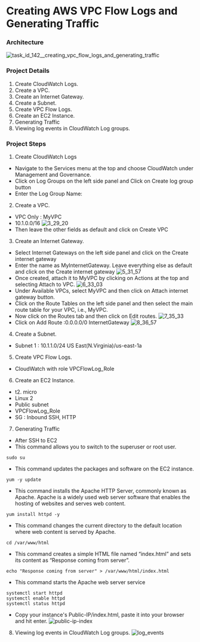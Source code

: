 # Creating AWS VPC Flow Logs and Generating Traffic
### Architecture
![task_id_142__creating_vpc_flow_logs_and_generating_traffic](https://github.com/user-attachments/assets/a77bc1d5-bdea-4760-988e-086df6e58f44)
### Project Details
1. Create CloudWatch Logs.
2. Create a VPC.
3. Create an Internet Gateway.
4. Create a Subnet.
5. Create VPC Flow Logs.
6. Create an EC2 Instance.
7. Generating Traffic
8. Viewing log events in CloudWatch Log groups.
### Project Steps
1. Create CloudWatch Logs
- Navigate to the Services menu at the top and choose CloudWatch under Management and Governance.
- Click on Log Groups on the left side panel and Click on Create log group button
- Enter the Log Group Name:
2. Create a VPC.
- VPC Only : MyVPC 
- 10.1.0.0/16
![3_29_20](https://github.com/user-attachments/assets/1bcfcaeb-d5ab-458b-bde3-33e960f50d24)
- Then leave the other fields as default and click on Create VPC
3. Create an Internet Gateway.
- Select Internet Gateways on the left side panel and click on the Create internet gateway  
- Enter the name as MyInternetGateway. Leave everything else as default and click on the Create internet gateway
![5_31_57](https://github.com/user-attachments/assets/9243fc00-3b71-42d3-8f9d-843ae682f439)
- Once created, attach it to MyVPC by clicking on Actions at the top and selecting Attach to VPC.
![6_33_03](https://github.com/user-attachments/assets/2ac60d28-8335-435f-a523-18d8861a596e)
- Under Available VPCs, select MyVPC and then click on Attach internet gateway button.
- Click on the Route Tables on the left side panel and then select the main route table for your VPC, i.e., MyVPC.
- Now click on the Routes tab and then click on Edit routes.
![7_35_33](https://github.com/user-attachments/assets/f68ddf27-182f-4fa8-aae6-21d5222cf3ae)
- Click on Add Route :0.0.0.0/0 InternetGateway
![8_36_57](https://github.com/user-attachments/assets/1ced69b1-b2c1-4e8f-8433-2f3089d48bb1)

4. Create a Subnet.
- Subnet 1 :  10.1.1.0/24 US East(N.Virginia)/us-east-1a
5. Create VPC Flow Logs.
- CloudWatch with role VPCFlowLog_Role
6. Create an EC2 Instance.
- t2. micro
- Linux 2
- Public subnet
- VPCFlowLog_Role
- SG : Inbound SSH, HTTP
7. Generating Traffic
- After SSH to EC2
- This command allows you to switch to the superuser or root user. 
```
sudo su
```
- This command updates the packages and software on the EC2 instance.
```
yum -y update
```
- This command installs the Apache HTTP Server, commonly known as Apache. Apache is a widely used web server software that enables the hosting of websites and serves web content.
```
yum install httpd -y
```
- This command changes the current directory to the default location where web content is served by Apache.
```
cd /var/www/html
```
- This command creates a simple HTML file named “index.html” and sets its content as “Response coming from server”.
```
echo "Response coming from server" > /var/www/html/index.html
```
- This command starts the Apache web server service
```
systemctl start httpd
systemctl enable httpd
systemctl status httpd
```
- Copy your instance's Public-IP/index.html, paste it into your browser and hit enter.
![public-ip-index](https://github.com/user-attachments/assets/49a7de8c-dc2b-4085-a1d5-5fdd78d208a4)
8. Viewing log events in CloudWatch Log groups.
![log_events](https://github.com/user-attachments/assets/609e80db-0e75-40c2-944b-519837194ecb)

